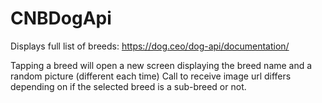 # CNBDogApi

Displays full list of breeds: https://dog.ceo/dog-api/documentation/

Tapping a breed will open a new screen displaying the breed name and a random picture (different each time)
Call to receive image url differs depending on if the selected breed is a sub-breed or not.
